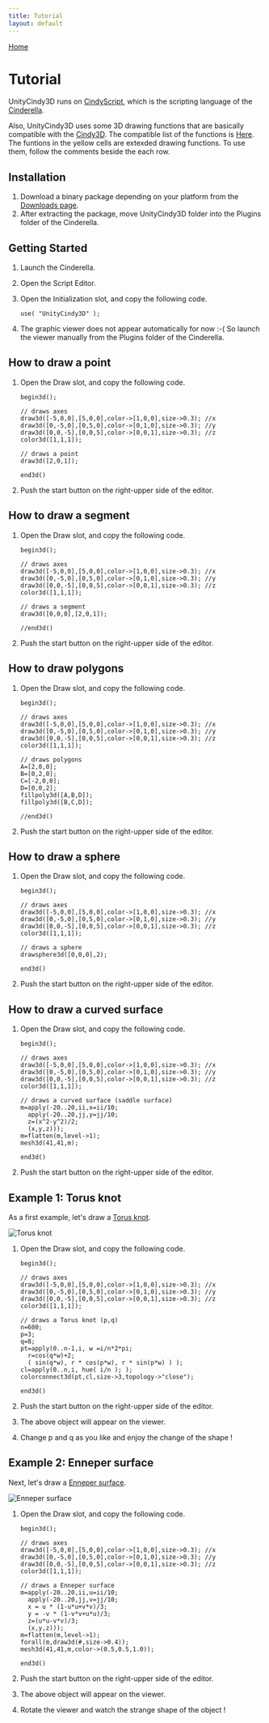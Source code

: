 ```yaml
---
title: Tutorial
layout: default
---
```

[Home](../)

# **Tutorial**

UnityCindy3D runs on [CindyScript](https://doc.cinderella.de/tiki-index.php?page=CindyScript), which is the scripting language of the [Cinderella](https://www.cinderella.de/).

Also, UnityCindy3D uses some 3D drawing functions that are basically compatible with the [Cindy3D](http://gagern.github.io/Cindy3D/).
The compatible list of the functions is [Here](./compatiblelist.pdf). The funtions in the yellow cells are extexded drawing functions. To use them, follow the comments beside the each row.

## Installation

1. Download a binary package depending on your platform from the [Downloads page](https://github.com/tmytokai/UnityCindy3D/tree/master/Downloads/).
1. After extracting the package, move UnityCindy3D folder into the Plugins folder of the Cinderella.

## Getting Started

1. Launch the Cinderella.
1. Open the Script Editor.
1. Open the Initialization slot, and copy the following code.

    ```
    use( "UnityCindy3D" );
    ```

1. The graphic viewer does not appear automatically for now :-( So launch the viewer manually from the Plugins folder of the Cinderella.

## How to draw a point

1. Open the Draw slot, and copy the following code.

    ```
    begin3d();  

    // draws axes
    draw3d([-5,0,0],[5,0,0],color->[1,0,0],size->0.3); //x  
    draw3d([0,-5,0],[0,5,0],color->[0,1,0],size->0.3); //y  
    draw3d([0,0,-5],[0,0,5],color->[0,0,1],size->0.3); //z  
    color3d([1,1,1]);  

    // draws a point
    draw3d([2,0,1]);
    
    end3d()  
    ```

1. Push the start button on the right-upper side of the editor.

## How to draw a segment

1. Open the Draw slot, and copy the following code.

    ```
    begin3d();  

    // draws axes
    draw3d([-5,0,0],[5,0,0],color->[1,0,0],size->0.3); //x  
    draw3d([0,-5,0],[0,5,0],color->[0,1,0],size->0.3); //y  
    draw3d([0,0,-5],[0,0,5],color->[0,0,1],size->0.3); //z  
    color3d([1,1,1]);  

    // draws a segment
    draw3d([0,0,0],[2,0,1]);

    //end3d()  
    ```

1. Push the start button on the right-upper side of the editor.

## How to draw polygons

1. Open the Draw slot, and copy the following code.

    ```
    begin3d();  

    // draws axes
    draw3d([-5,0,0],[5,0,0],color->[1,0,0],size->0.3); //x  
    draw3d([0,-5,0],[0,5,0],color->[0,1,0],size->0.3); //y  
    draw3d([0,0,-5],[0,0,5],color->[0,0,1],size->0.3); //z  
    color3d([1,1,1]);  

    // draws polygons
    A=[2,0,0];   
    B=[0,2,0];   
    C=[-2,0,0];   
    D=[0,0,2];   
    fillpoly3d([A,B,D]);   
    fillpoly3d([B,C,D]);   

    //end3d()  
    ```

1. Push the start button on the right-upper side of the editor.

## How to draw a sphere

1. Open the Draw slot, and copy the following code.

    ```
    begin3d();  

    // draws axes
    draw3d([-5,0,0],[5,0,0],color->[1,0,0],size->0.3); //x  
    draw3d([0,-5,0],[0,5,0],color->[0,1,0],size->0.3); //y  
    draw3d([0,0,-5],[0,0,5],color->[0,0,1],size->0.3); //z  
    color3d([1,1,1]);  

    // draws a sphere
    drawsphere3d([0,0,0],2);

    end3d()  
    ```

1. Push the start button on the right-upper side of the editor.

## How to draw a curved surface 

1. Open the Draw slot, and copy the following code.

    ```
    begin3d();  

    // draws axes
    draw3d([-5,0,0],[5,0,0],color->[1,0,0],size->0.3); //x  
    draw3d([0,-5,0],[0,5,0],color->[0,1,0],size->0.3); //y  
    draw3d([0,0,-5],[0,0,5],color->[0,0,1],size->0.3); //z  
    color3d([1,1,1]);  

    // draws a curved surface (saddle surface)
    m=apply(-20..20,ii,x=ii/10;   
      apply(-20..20,jj,y=jj/10;   
      z=(x^2-y^2)/2;   
      (x,y,z)));   
    m=flatten(m,level->1);   
    mesh3d(41,41,m);

    end3d()  
    ```

1. Push the start button on the right-upper side of the editor.

## Example 1: Torus knot

As a first example, let's draw a [Torus knot](https://en.wikipedia.org/wiki/Torus_knot).

![Torus knot](./torus.png)

1. Open the Draw slot, and copy the following code.

    ```
    begin3d();  

    // draws axes
    draw3d([-5,0,0],[5,0,0],color->[1,0,0],size->0.3); //x  
    draw3d([0,-5,0],[0,5,0],color->[0,1,0],size->0.3); //y  
    draw3d([0,0,-5],[0,0,5],color->[0,0,1],size->0.3); //z  
    color3d([1,1,1]);  

    // draws a Torus knot (p,q)
    n=600; 
    p=3; 
    q=8; 
    pt=apply(0..n-1,i, w =i/n*2*pi; 
      r=cos(q*w)+2; 
      ( sin(q*w), r * cos(p*w), r * sin(p*w) ) ); 
    cl=apply(0..n,i, hue( i/n ); ); 
    colorconnect3d(pt,cl,size->3,topology->"close");

    end3d()  
    ```

1. Push the start button on the right-upper side of the editor.
1. The above object will appear on the viewer.
1. Change p and q as you like and enjoy the change of the shape !

## Example 2: Enneper surface

Next, let's draw a [Enneper surface](https://en.wikipedia.org/wiki/Enneper_surface).

![Enneper surface](./enneper.png)

1. Open the Draw slot, and copy the following code.

    ```
    begin3d();  

    // draws axes
    draw3d([-5,0,0],[5,0,0],color->[1,0,0],size->0.3); //x  
    draw3d([0,-5,0],[0,5,0],color->[0,1,0],size->0.3); //y  
    draw3d([0,0,-5],[0,0,5],color->[0,0,1],size->0.3); //z  
    color3d([1,1,1]);  

    // draws a Enneper surface
    m=apply(-20..20,ii,u=ii/10;   
      apply(-20..20,jj,v=jj/10;   
      x = u * (1-u*u+v*v)/3;
      y = -v * (1-v*v+u*u)/3;
      z=(u*u-v*v)/3; 
      (x,y,z)));   
    m=flatten(m,level->1);
    forall(m,draw3d(#,size->0.4));
    mesh3d(41,41,m,color->(0.5,0.5,1.0));

    end3d()
    ```

1. Push the start button on the right-upper side of the editor.
1. The above object will appear on the viewer.
1. Rotate the viewer and watch the strange shape of the object !

